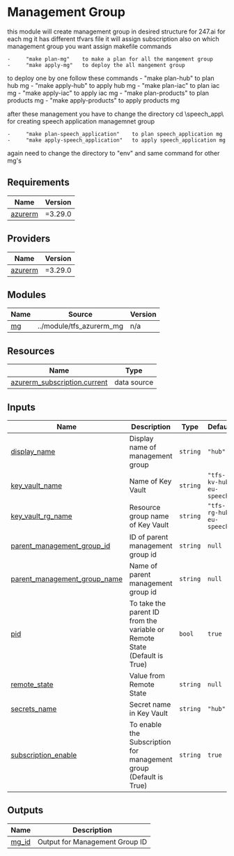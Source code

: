 <!-- BEGIN_TF_DOCS -->
# Management Group
this module will create management group in desired structure for 247.ai for each mg it has different tfvars file it will assign subscription also on which management group you want assign 
   makefile commands
   
    -     "make plan-mg"    to make a plan for all the mangement group 
    -     "make apply-mg"   to deploy the all mangement group
    
to deploy one by one follow these commands
    -     "make plan-hub"         to plan hub mg
    -     "make apply-hub"        to apply hub mg
    -     "make plan-iac"         to plan iac mg 
    -     "make apply-iac"        to apply iac mg
    -     "make plan-products"    to plan products mg 
    -     "make apply-products"   to apply products mg

after these management you have to change the directory cd \speech_app\ for creating speech application managemnet group
   
    -     "make plan-speech_application"    to plan speech_application mg 
    -     "make apply-speech_application"   to apply speech_application mg  

again need to change the directory to "env" and same command for other mg's

## Requirements

| Name | Version |
|------|---------|
| <a name="requirement_azurerm"></a> [azurerm](#requirement\_azurerm) | =3.29.0 |

## Providers

| Name | Version |
|------|---------|
| <a name="provider_azurerm"></a> [azurerm](#provider\_azurerm) | =3.29.0 |

## Modules

| Name | Source | Version |
|------|--------|---------|
| <a name="module_mg"></a> [mg](#module\_mg) | ../module/tfs_azurerm_mg | n/a |

## Resources

| Name | Type |
|------|------|
| [azurerm_subscription.current](https://registry.terraform.io/providers/hashicorp/azurerm/3.29.0/docs/data-sources/subscription) | data source |

## Inputs

| Name | Description | Type | Default | Required |
|------|-------------|------|---------|:--------:|
| <a name="input_display_name"></a> [display\_name](#input\_display\_name) | Display name of management group | `string` | `"hub"` | no |
| <a name="input_key_vault_name"></a> [key\_vault\_name](#input\_key\_vault\_name) | Name of Key Vault | `string` | `"tfs-kv-hub-eu-speech"` | no |
| <a name="input_key_vault_rg_name"></a> [key\_vault\_rg\_name](#input\_key\_vault\_rg\_name) | Resource group name of Key Vault | `string` | `"tfs-rg-hub-eu-speech"` | no |
| <a name="input_parent_management_group_id"></a> [parent\_management\_group\_id](#input\_parent\_management\_group\_id) | ID of parent management group id | `string` | `null` | no |
| <a name="input_parent_management_group_name"></a> [parent\_management\_group\_name](#input\_parent\_management\_group\_name) | Name of parent management group id | `string` | `null` | no |
| <a name="input_pid"></a> [pid](#input\_pid) | To take the parent ID from the variable or Remote State (Default is True) | `bool` | `true` | no |
| <a name="input_remote_state"></a> [remote\_state](#input\_remote\_state) | Value from Remote State | `string` | `null` | no |
| <a name="input_secrets_name"></a> [secrets\_name](#input\_secrets\_name) | Secret name in Key Vault | `string` | `"hub"` | no |
| <a name="input_subscription_enable"></a> [subscription\_enable](#input\_subscription\_enable) | To enable the Subscription for management group (Default is True) | `string` | `true` | no |

## Outputs

| Name | Description |
|------|-------------|
| <a name="output_mg_id"></a> [mg\_id](#output\_mg\_id) | Output for Management Group ID |
<!-- END_TF_DOCS -->